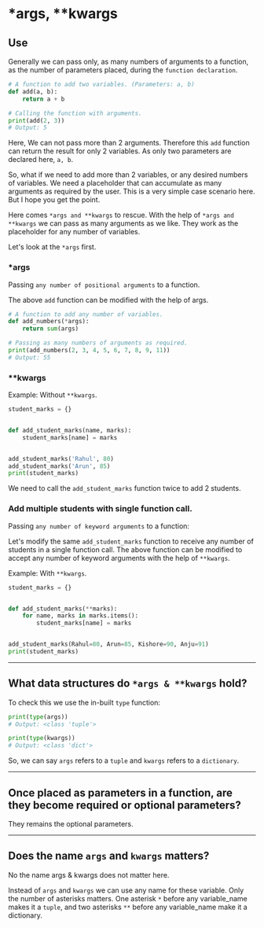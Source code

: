 # *args, **kwargs

## Use
Generally we can pass only, as many numbers of arguments to a function, as the number of parameters placed, during the `function declaration`.

```python
# A function to add two variables. (Parameters: a, b)
def add(a, b):
    return a + b

# Calling the function with arguments. 
print(add(2, 3))
# Output: 5
```

Here, We can not pass more than 2 arguments. Therefore this `add` function can return the result for only 2 variables.  As only two parameters are declared here, `a, b`.

So, what if we need to add more than 2 variables, or any desired numbers of variables. We need a placeholder that can accumulate as many arguments as required by the user. This is a very simple case scenario here. But I hope you get the point. 

Here comes `*args and **kwargs` to rescue. With the help of  `*args and **kwargs` we can pass as many arguments as we like. They work as the placeholder for any number of variables.

Let's look at the `*args` first.


### *args
Passing `any number of positional arguments` to a function. 

The above `add` function can be modified with the help of args.
```python
# A function to add any number of variables.
def add_numbers(*args):
    return sum(args)

# Passing as many numbers of arguments as required.
print(add_numbers(2, 3, 4, 5, 6, 7, 8, 9, 11))
# Output: 55
```


### **kwargs
Example: Without `**kwargs`.

```python
student_marks = {}


def add_student_marks(name, marks):
    student_marks[name] = marks


add_student_marks('Rahul', 80)
add_student_marks('Arun', 85)
print(student_marks)
```
We need to call the `add_student_marks` function twice to add 2 students.

### Add multiple students with single function call.
Passing `any number of keyword arguments` to a function:

Let's modify the same `add_student_marks` function to receive any number of students in a single function call. The above function can be modified to accept any number of keyword arguments with the help of `**kwargs`.

Example: With `**kwargs`.
```python
student_marks = {}


def add_student_marks(**marks):
    for name, marks in marks.items():
        student_marks[name] = marks


add_student_marks(Rahul=80, Arun=85, Kishore=90, Anju=91)
print(student_marks)

```
---

## What data structures do `*args & **kwargs` hold?
To check this we use the in-built `type` function:
```python
print(type(args))
# Output: <class 'tuple'>

print(type(kwargs))
# Output: <class 'dict'>
```

So, we can say `args` refers to a `tuple` and `kwargs` refers to a `dictionary`.

---

## Once placed as parameters in a function, are they become required or optional parameters?
They remains the optional parameters.

---

## Does the name `args` and `kwargs` matters? 

No the name args & kwargs does not matter here.

Instead of `args` and `kwargs` we can use any name for these variable. Only the number of asterisks matters. One asterisk `*` before any variable_name makes it a `tuple`, and two asterisks `**` before any variable_name make it a dictionary.